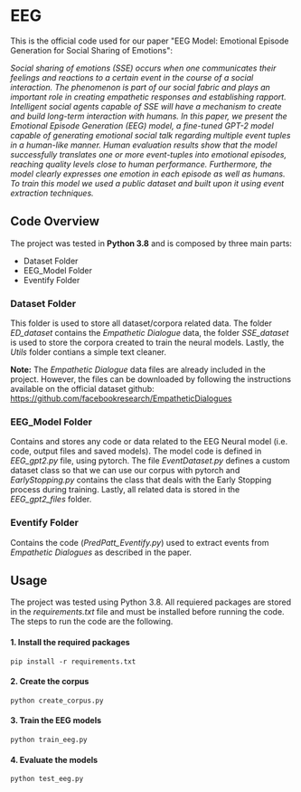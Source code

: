 
# EEG

This is the official code used for our paper "EEG Model: Emotional Episode Generation for Social Sharing of Emotions":

*Social sharing of emotions (SSE) occurs when one communicates their feelings and reactions to a certain event in the course of a social interaction. The phenomenon is part of our social fabric and plays an important role in creating empathetic responses and establishing rapport. Intelligent social agents capable of SSE will have a mechanism to create and build long-term interaction with humans. In this paper, we present the Emotional Episode Generation (EEG) model, a fine-tuned GPT-2 model capable of generating emotional social talk regarding multiple event tuples in a human-like manner.
Human evaluation results show that the model successfully translates one or more event-tuples into emotional episodes, reaching quality levels close to human performance. Furthermore, the model clearly expresses one emotion in each episode as well as humans. To train this model we used a public dataset and built upon it using event extraction techniques.*

## Code Overview
The project was tested in **Python 3.8** and is composed by three main parts:
* Dataset Folder
* EEG_Model Folder
* Eventify Folder

### Dataset Folder
This folder is used to store all dataset/corpora related data. The folder *ED_dataset* contains the *Empathetic Dialogue* data, the folder *SSE_dataset* is used to store the corpora created to train the neural models. Lastly, the *Utils* folder contians a simple text cleaner.

**Note:** The *Empathetic Dialogue* data files are already included in the project. However, the files can be downloaded by following the instructions available on the official dataset github: https://github.com/facebookresearch/EmpatheticDialogues

### EEG_Model Folder
Contains and stores any code or data related to the EEG Neural model (i.e. code, output files and saved models). The model code is defined in *EEG_gpt2.py* file, using pytorch. The file *EventDataset.py* defines a custom dataset class so that we can use our corpus with pytorch and *EarlyStopping.py* contains the class that deals with the Early Stopping process during training. Lastly, all related data is stored in the *EEG_gpt2_files* folder.

### Eventify Folder
Contains the code (*PredPatt_Eventify.py*) used to extract events from *Empathetic Dialogues* as described in the paper.

## Usage
The project was tested using Python 3.8. All requiered packages are stored in the *requirements.txt* file and must be installed before running the code. The steps to run the code are the following.

#### 1. Install the required packages
```
pip install -r requirements.txt
```
#### 2. Create the corpus
```
python create_corpus.py
```
#### 3. Train the EEG models
```
python train_eeg.py
```
#### 4. Evaluate the models
```
python test_eeg.py
```


